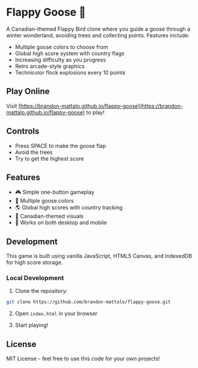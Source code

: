 # Flappy Goose 🦢

A Canadian-themed Flappy Bird clone where you guide a goose through a winter wonderland, avoiding trees and 
collecting points. Features include:

- Multiple goose colors to choose from
- Global high score system with country flags
- Increasing difficulty as you progress
- Retro arcade-style graphics
- Technicolor flock explosions every 10 points

## Play Online

Visit [https://brandon-mattalo.github.io/flappy-goose](https://brandon-mattalo.github.io/flappy-goose) to play!

## Controls

- Press SPACE to make the goose flap
- Avoid the trees
- Try to get the highest score

## Features

- 🎮 Simple one-button gameplay
- 🦢 Multiple goose colors
- 🌎 Global high scores with country tracking
- 🍁 Canadian-themed visuals
- 📱 Works on both desktop and mobile

## Development

This game is built using vanilla JavaScript, HTML5 Canvas, and IndexedDB for high score storage.

### Local Development

1. Clone the repository:
```bash
git clone https://github.com/brandon-mattalo/flappy-goose.git
```

2. Open `index.html` in your browser

3. Start playing!

## License

MIT License - feel free to use this code for your own projects! 